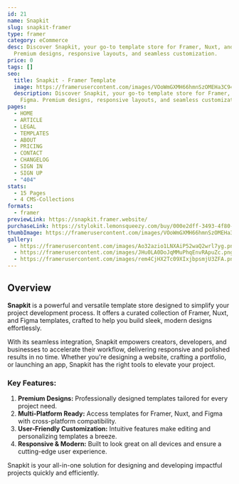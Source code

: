 ```yaml
---
id: 21
name: Snapkit
slug: snapkit-framer
type: framer
category: eCommerce
desc: Discover Snapkit, your go-to template store for Framer, Nuxt, and Figma.
  Premium designs, responsive layouts, and seamless customization.
price: 0
tags: []
seo:
  title: Snapkit - Framer Template
  image: https://framerusercontent.com/images/VOoWmGXMH66hmnSzOMEHa3C94Q.jpg?scale-down-to=1024
  description: Discover Snapkit, your go-to template store for Framer, Nuxt, and
    Figma. Premium designs, responsive layouts, and seamless customization.
pages:
  - HOME
  - ARTICLE
  - LEGAL
  - TEMPLATES
  - ABOUT
  - PRICING
  - CONTACT
  - CHANGELOG
  - SIGN IN
  - SIGN UP
  - "404"
stats:
  - 15 Pages
  - 4 CMS-Collections
formats:
  - framer
previewLink: https://snapkit.framer.website/
purchaseLink: https://stylokit.lemonsqueezy.com/buy/000e2dff-3493-4f80-af95-433450be2f34
thumbImage: https://framerusercontent.com/images/VOoWmGXMH66hmnSzOMEHa3C94Q.jpg?scale-down-to=1024
gallery:
  - https://framerusercontent.com/images/Ao32azio1LNXAiP52waQ2wrl7yg.png?scale-down-to=1024
  - https://framerusercontent.com/images/JHu0LA0DoJqMMuPhqEnvRApuZc.png?scale-down-to=1024
  - https://framerusercontent.com/images/rem4CjHX2Tc09XIxjbpsmjU3ZFA.png?scale-down-to=1024
---
```


## Overview

**Snapkit** is a powerful and versatile template store designed to simplify your project development process. It offers a curated collection of Framer, Nuxt, and Figma templates, crafted to help you build sleek, modern designs effortlessly.

With its seamless integration, Snapkit empowers creators, developers, and businesses to accelerate their workflow, delivering responsive and polished results in no time. Whether you're designing a website, crafting a portfolio, or launching an app, Snapkit has the right tools to elevate your project.

### Key Features:

1. **Premium Designs:** Professionally designed templates tailored for every project need.
2. **Multi-Platform Ready:** Access templates for Framer, Nuxt, and Figma with cross-platform compatibility.
3. **User-Friendly Customization:** Intuitive features make editing and personalizing templates a breeze.
4. **Responsive & Modern:** Built to look great on all devices and ensure a cutting-edge user experience.

Snapkit is your all-in-one solution for designing and developing impactful projects quickly and efficiently.
